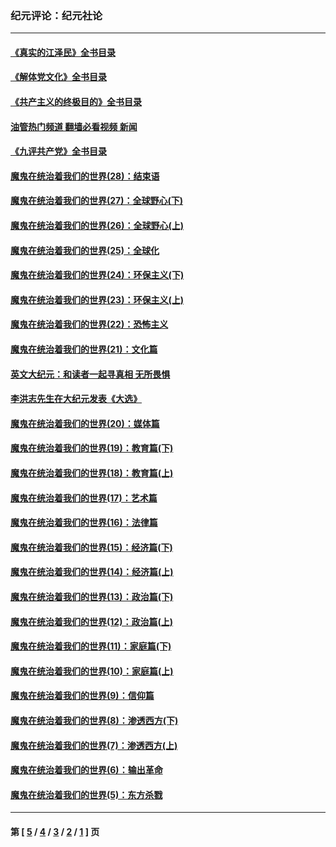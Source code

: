 ### 纪元评论：纪元社论
---
#### [《真实的江泽民》全书目录](../../pages/nsc422/n13721399.md?06060330) 
#### [《解体党文化》全书目录](../../pages/nsc422/n13721157.md?06060330) 
#### [《共产主义的终极目的》全书目录](../../pages/nsc422/n13721048.md?06060330) 
#### [油管热门频道 翻墙必看视频 新闻](ok?06060330)
#### [《九评共产党》全书目录](../../pages/nsc422/n13708085.md?06060330) 
#### [魔鬼在统治着我们的世界(28)：结束语](../../pages/nsc422/n10936246.md?06060330) 
#### [魔鬼在统治着我们的世界(27)：全球野心(下)](../../pages/nsc422/n10928319.md?06060330) 
#### [魔鬼在统治着我们的世界(26)：全球野心(上)](../../pages/nsc422/n10900318.md?06060330) 
#### [魔鬼在统治着我们的世界(25)：全球化](../../pages/nsc422/n10788205.md?06060330) 
#### [魔鬼在统治着我们的世界(24)：环保主义(下)](../../pages/nsc422/n10695307.md?06060330) 
#### [魔鬼在统治着我们的世界(23)：环保主义(上)](../../pages/nsc422/n10688613.md?06060330) 
#### [魔鬼在统治着我们的世界(22)：恐怖主义](../../pages/nsc422/n10614727.md?06060330) 
#### [魔鬼在统治着我们的世界(21)：文化篇](../../pages/nsc422/n10597706.md?06060330) 
#### [英文大纪元：和读者一起寻真相 无所畏惧](../../pages/nsc422/n12542027.md?06060330) 
#### [李洪志先生在大纪元发表《大选》](../../pages/nsc422/n12534746.md?06060330) 
#### [魔鬼在统治着我们的世界(20)：媒体篇](../../pages/nsc422/n10586579.md?06060330) 
#### [魔鬼在统治着我们的世界(19)：教育篇(下)](../../pages/nsc422/n10564808.md?06060330) 
#### [魔鬼在统治着我们的世界(18)：教育篇(上)](../../pages/nsc422/n10526970.md?06060330) 
#### [魔鬼在统治着我们的世界(17)：艺术篇](../../pages/nsc422/n10499093.md?06060330) 
#### [魔鬼在统治着我们的世界(16)：法律篇](../../pages/nsc422/n10485969.md?06060330) 
#### [魔鬼在统治着我们的世界(15)：经济篇(下)](../../pages/nsc422/n10469975.md?06060330) 
#### [魔鬼在统治着我们的世界(14)：经济篇(上)](../../pages/nsc422/n10457370.md?06060330) 
#### [魔鬼在统治着我们的世界(13)：政治篇(下)](../../pages/nsc422/n10448270.md?06060330) 
#### [魔鬼在统治着我们的世界(12)：政治篇(上)](../../pages/nsc422/n10444576.md?06060330) 
#### [魔鬼在统治着我们的世界(11)：家庭篇(下)](../../pages/nsc422/n10440961.md?06060330) 
#### [魔鬼在统治着我们的世界(10)：家庭篇(上)](../../pages/nsc422/n10435448.md?06060330) 
#### [魔鬼在统治着我们的世界(9)：信仰篇](../../pages/nsc422/n10432159.md?06060330) 
#### [魔鬼在统治着我们的世界(8)：渗透西方(下)](../../pages/nsc422/n10429603.md?06060330) 
#### [魔鬼在统治着我们的世界(7)：渗透西方(上)](../../pages/nsc422/n10426013.md?06060330) 
#### [魔鬼在统治着我们的世界(6)：输出革命](../../pages/nsc422/n10421536.md?06060330) 
#### [魔鬼在统治着我们的世界(5)：东方杀戮](../../pages/nsc422/n10417707.md?06060330) 

---
#### 第 [ [5](./5.md?06060330) / [4](./4.md?06060330) / [3](./3.md?06060330) / [2](./2.md?06060330) / [1](./1.md?06060330) ] 页
